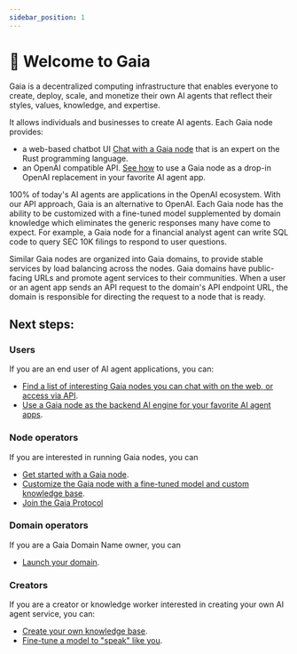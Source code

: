 ```yaml
---
sidebar_position: 1
---
```


# 👋 Welcome to Gaia

Gaia is a decentralized computing infrastructure that enables everyone to create, deploy, scale, and monetize their own AI agents that reflect their styles, values, knowledge, and expertise.

It allows individuals and businesses to create AI agents. Each Gaia node provides:

* a web-based chatbot UI [Chat with a Gaia node](https://rustcoder.gaia.domains/chatbot-ui/index.html) that is an expert on the Rust programming language.
* an OpenAI compatible API. [See how](agent-integrations/intro) to use a Gaia node as a drop-in OpenAI replacement in your favorite AI agent app. 

100% of today's AI agents are applications in the OpenAI ecosystem. With our API approach, Gaia is an alternative to OpenAI. Each Gaia node has the ability to be customized with a fine-tuned model supplemented by domain knowledge which eliminates the generic responses many have come to expect. For example, a Gaia node for a financial analyst agent can write SQL code to query SEC 10K filings to respond to user questions. 

Similar Gaia nodes are organized into Gaia domains, to provide stable services by load balancing across the nodes. Gaia domains have public-facing URLs and promote agent services to their communities. When a user or an agent app sends an API request to the domain's API endpoint URL, the domain is responsible for directing the request to a node that is ready. 

## Next steps:

### Users

If you are an end user of AI agent applications, you can:

* [Find a list of interesting Gaia nodes you can chat with on the web, or access via API](./nodes).
* [Use a Gaia node as the backend AI engine for your favorite AI agent apps](./agent-integrations). 

### Node operators

If you are interested in running Gaia nodes, you can

* [Get started with a Gaia node](./getting-started/quick-start).
* [Customize the Gaia node with a fine-tuned model and custom knowledge base](./getting-started/customize).
* [Join the Gaia Protocol](./getting-started/register)

### Domain operators

If you are a Gaia Domain Name owner, you can

* [Launch your domain](./domain-guide/quick-start.md).


### Creators

If you are a creator or knowledge worker interested in creating your own AI agent service, you can:

* [Create your own knowledge base](./knowledge-bases).
* [Fine-tune a model to "speak" like you](./tutorial/llamacpp).

